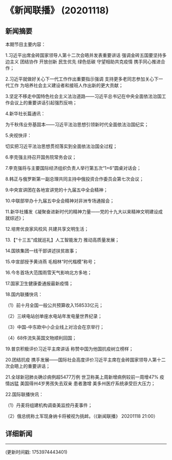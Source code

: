 # 《新闻联播》 (20201118)

## 新闻摘要

本期节目主要内容：

1.习近平出席金砖国家领导人第十二次会晤并发表重要讲话 强调金砖五国要坚持多边主义 团结协作 开放创新 民生优先 绿色低碳 守望相助共克疫情 携手同心推进合作；

2.习近平就做好关心下一代工作作出重要指示强调 支持更多老同志参加关心下一代工作 为培养社会主义建设者和接班人作出新的更大贡献；

3.坚定不移走中国特色社会主义法治道路——习近平总书记在中央全面依法治国工作会议上的重要讲话引起强烈反响；

4.新华社长篇通讯：

为千秋伟业夯基固本——习近平法治思想引领新时代全面依法治国纪实；

5.央视快评：

切实把习近平法治思想贯彻落实到全面依法治国全过程；

6.李克强主持召开国务院常务会议；

7.李克强将与主要国际经济组织负责人举行第五次“1+6”圆桌对话会；

8.韩正与俄罗斯第一副总理共同主持中俄投资合作委员会第七次会议；

9.中央宣讲团在各地宣讲党的十九届五中全会精神；

10.中联部举办十九届五中全会精神对非洲专场通报会；

11.新华社播发《凝聚奋进新时代的精神力量——党的十九大以来精神文明建设成就综述》；

12.培育优良家风校风 共建共享文明生活；

13.【“十三五”成就巡礼】人工智能发力 推动高质量发展；

14.国铁集团一线干部讲述扶贫故事；

15.中宣部授予黄诗燕 毛相林“时代楷模”称号；

16.今冬首场大范围雨雪天气影响北方多地；

17.国家卫生健康委通报最新疫情；

18.国内联播快讯：

（1）前十月全国一般公共预算收入158533亿元；

（2）三峡电站创单座水电站年发电量世界纪录；

（3）中国-中东欧中小企业线上对洽会在京举行；

（4）68件流失英国文物顺利回国；

19.普京积极评价习近平主席讲话 称赞中国为他国抗疫树立榜样；

20.团结抗疫 携手发展——国际社会高度评价习近平主席在金砖国家领导人第十二次会晤上的重要讲话；

21.全球新冠肺炎确诊病例超5477万例 世卫称美上周新增病例较前一周增47% 疫情凶猛 美国得州4岁男孩失去双亲 患者激增 美多州医疗系统承受巨大压力；

22.国际联播快讯：

（1）丹麦将组建机构调查美监控丹麦事件；

（2）俄总统称土军现身纳卡将被视为挑衅。（《新闻联播》 20201118 21:00）

## 详细新闻

---

(更新时间戳: 1753974443401)


